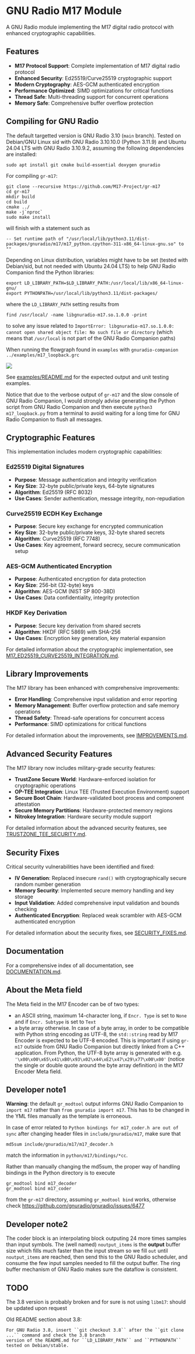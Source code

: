 # GNU Radio M17 Module

A GNU Radio module implementing the M17 digital radio protocol with enhanced cryptographic capabilities.

## Features

- **M17 Protocol Support**: Complete implementation of M17 digital radio protocol
- **Enhanced Security**: Ed25519/Curve25519 cryptographic support
- **Modern Cryptography**: AES-GCM authenticated encryption
- **Performance Optimized**: SIMD optimizations for critical functions
- **Thread Safe**: Multi-threading support for concurrent operations
- **Memory Safe**: Comprehensive buffer overflow protection

## Compiling for GNU Radio

The default targetted version is GNU Radio 3.10 (``main`` branch). Tested on Debian/GNU Linux sid with GNU Radio 
3.10.10.0 (Python 3.11.9) and Ubuntu 24.04 LTS with GNU Radio 3.10.9.2, assuming the following dependencies are installed:

```
sudo apt install git cmake build-essential doxygen gnuradio
```

For compiling ``gr-m17``:
```
git clone --recursive https://github.com/M17-Project/gr-m17
cd gr-m17
mkdir build
cd build
cmake ../
make -j`nproc`
sudo make install
```

will finish with a statement such as
```
-- Set runtime path of "/usr/local/lib/python3.11/dist-packages/gnuradio/m17/m17_python.cpython-311-x86_64-linux-gnu.so" to ""
```
Depending on Linux distribution, variables might have to be set (tested with Debian/sid, but not needed with Ubuntu 24.04 LTS) 
to help GNU Radio Companion find the Python libraries:

```
export LD_LIBRARY_PATH=$LD_LIBRARY_PATH:/usr/local/lib/x86_64-linux-gnu/
export PYTHONPATH=/usr/local/lib/python3.11/dist-packages/
```

where the ``LD_LIBRARY_PATH`` setting results from

```
find /usr/local/ -name libgnuradio-m17.so.1.0.0 -print
```

to solve any issue related to ``ImportError: libgnuradio-m17.so.1.0.0: cannot open shared object file: No such file or directory``
(which means that ``/usr/local`` is not part of the GNU Radio Companion paths)

When running the flowgraph found in ``examples`` with ``gnuradio-companion ../examples/m17_loopback.grc`` 

<img src="examples/m17_loopback.png">

See <a href="examples/README.md">examples/README.md</a> for the expected output and unit testing examples.

Notice that due to the verbose output of ``gr-m17`` and the slow console of GNU Radio Companion, I 
would strongly advise generating the Python script from GNU Radio Companion and then execute 
``python3 m17_loopback.py`` from a terminal to avoid waiting for a long time for GNU Radio 
Companion to flush all messages.

## Cryptographic Features

This implementation includes modern cryptographic capabilities:

### Ed25519 Digital Signatures
- **Purpose**: Message authentication and integrity verification
- **Key Size**: 32-byte public/private keys, 64-byte signatures
- **Algorithm**: Ed25519 (RFC 8032)
- **Use Cases**: Sender authentication, message integrity, non-repudiation

### Curve25519 ECDH Key Exchange
- **Purpose**: Secure key exchange for encrypted communication
- **Key Size**: 32-byte public/private keys, 32-byte shared secrets
- **Algorithm**: Curve25519 (RFC 7748)
- **Use Cases**: Key agreement, forward secrecy, secure communication setup

### AES-GCM Authenticated Encryption
- **Purpose**: Authenticated encryption for data protection
- **Key Size**: 256-bit (32-byte) keys
- **Algorithm**: AES-GCM (NIST SP 800-38D)
- **Use Cases**: Data confidentiality, integrity protection

### HKDF Key Derivation
- **Purpose**: Secure key derivation from shared secrets
- **Algorithm**: HKDF (RFC 5869) with SHA-256
- **Use Cases**: Encryption key generation, key material expansion

For detailed information about the cryptographic implementation, see [M17_ED25519_CURVE25519_INTEGRATION.md](M17_ED25519_CURVE25519_INTEGRATION.md).

## Library Improvements

The M17 library has been enhanced with comprehensive improvements:

- **Error Handling**: Comprehensive input validation and error reporting
- **Memory Management**: Buffer overflow protection and safe memory operations
- **Thread Safety**: Thread-safe operations for concurrent access
- **Performance**: SIMD optimizations for critical functions

For detailed information about the improvements, see [IMPROVEMENTS.md](IMPROVEMENTS.md).

## Advanced Security Features

The M17 library now includes military-grade security features:

- **TrustZone Secure World**: Hardware-enforced isolation for cryptographic operations
- **OP-TEE Integration**: Linux TEE (Trusted Execution Environment) support
- **Secure Boot Chain**: Hardware-validated boot process and component attestation
- **Secure Memory Partitions**: Hardware-protected memory regions
- **Nitrokey Integration**: Hardware security module support

For detailed information about the advanced security features, see [TRUSTZONE_TEE_SECURITY.md](TRUSTZONE_TEE_SECURITY.md).

## Security Fixes

Critical security vulnerabilities have been identified and fixed:

- **IV Generation**: Replaced insecure `rand()` with cryptographically secure random number generation
- **Memory Security**: Implemented secure memory handling and key storage
- **Input Validation**: Added comprehensive input validation and bounds checking
- **Authenticated Encryption**: Replaced weak scrambler with AES-GCM authenticated encryption

For detailed information about the security fixes, see [SECURITY_FIXES.md](SECURITY_FIXES.md).

## Documentation

For a comprehensive index of all documentation, see [DOCUMENTATION.md](DOCUMENTATION.md).

## About the Meta field

The Meta field in the M17 Encoder can be of two types:
* an ASCII string, maximum 14-character long, if ``Encr. Type`` is set to ``None`` and if ``Encr. Subtype`` is set to ``Text``
* a byte array otherwise. In case of a byte array, in order to be compatible with Python string encoding as UTF-8, the ``std::string`` read
by M17 Encoder is expected to be UTF-8 encoded. This is important if using ``gr-m17`` outside from GNU Radio Companion but directly linked
from a C++ application. From Python, the UTF-8 byte array is generated with e.g. ``'\x00\x00\x65\x41\xB0\x93\x02\x44\xE2\x47\x29\x77\x00\x00'`` (notice
the single or double quote around the byte array definition) in the M17 Encoder Meta field.

## Developer note1

**Warning**: the default ``gr_modtool`` output informs GNU Radio Companion to ``import m17`` rather 
than ``from gnuradio import m17``. This has to be changed in the YML files manually as the template
is erroneous.

In case of error related to ``Python bindings for m17_coder.h are out of sync`` after changing
header files in ``include/gnuradio/m17``, make sure that 
```
md5sum include/gnuradio/m17/m17_decoder.h
```
match the information in ``python/m17/bindings/*cc``.

Rather than manually changing the md5sum, the proper way of handling bindings in the Python directory is to execute
```
gr_modtool bind m17_decoder
gr_modtool bind m17_coder
``` 
from the ``gr-m17`` directory, assuming ``gr_modtool bind`` works, otherwise check https://github.com/gnuradio/gnuradio/issues/6477


## Developer note2

The coder block is an interpolating block outputing 24 more times samples than input symbols. The (well named) ``noutput_items``
is the **output** buffer size which fills much faster than the input stream so we fill ``out`` until ``noutput_items`` are reached, then
send this to the GNU Radio scheduler, and consume the few input samples needed to fill the output buffer. The ring buffer mechanism of GNU Radio makes sure the dataflow is consistent.

## TODO

The 3.8 version is probably broken and for sure is not using ``libm17``: should be updated upon request

Old README section about 3.8: 
```
For GNU Radio 3.8, insert ``git checkout 3.8`` after the ``git clone ...`` command and check the 3.8 branch
version of the README.md for ``LD_LIBRARY_PATH`` and ``PYTHONPATH`` tested on Debian/stable.
```

